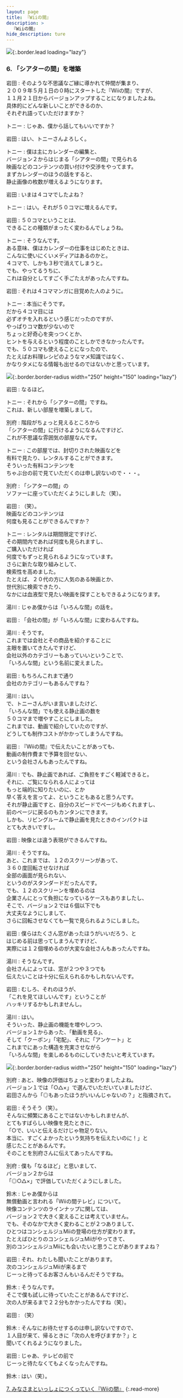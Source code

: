 ```yaml
---
layout: page
title: 『Wiiの間』
description: >
  『Wiiの間』
hide_description: ture
---
```


![](/interviews/jp/wii/wiinoma/vol1/img/mainvisual6.jpg){:.border.lead loading="lazy"}

### 6. 「シアターの間」を増築

岩田
: そのような不思議なご縁に導かれて仲間が集まり、<br>２００９年５月１日の０時にスタートした『Wiiの間』ですが、<br>１１月２１日からバージョンアップすることになりましたよね。<br>具体的にどんな新しいことができるのか、<br>それぞれ語っていただけますか？

トニー
: じゃあ、僕から話してもいいですか？

岩田
: はい、トニーさんよろしく。

トニー
: 僕は主にカレンダーの編集と、<br>バージョン２からはじまる「シアターの間」で見られる<br>映画などのコンテンツの買い付けや交渉をやってます。<br>まずカレンダーのほうの話をすると、<br>静止画像の枚数が増えるようになります。

岩田
: いまは４コマでしたよね？

トニー
: はい。それが５０コマに増えるんです。

岩田
: ５０コマということは、<br>できることの種類がまったく変わるんでしょうね。

トニー
: そうなんです。<br>ある意味、僕はカレンダーの仕事をはじめたときは、<br>こんなに使いにくいメディアはあるのかと。<br>４コマで、しかも３秒で消えてしまうと。<br>でも、やってるうちに、<br>これは自分としてすごく手ごたえがあったんですね。

岩田
: それは４コママンガに目覚めた人のように。

トニー
: 本当にそうです。<br>だから４コマ目には<br>必ずオチを入れるという感じだったのですが、<br>やっぱりコマ数が少ないので<br>ちょっと好奇心を突っつくとか、<br>ヒントを与えるという程度のことしかできなかったんです。<br>でも、５０コマも使えることになったので、<br>たとえばお料理レシピのようなマメ知識ではなく、<br>かなりタメになる情報も出せるのではないかと思っています。

![](/interviews/jp/wii/wiinoma/vol1/img/photo17.jpg){:.border.border-radius width="250" height="150" loading="lazy"}

岩田
: なるほど。

トニー
: それから「シアターの間」ですね。<br>これは、新しい部屋を増築しまして。

別府
: 階段がちょっと見えるところから<br>「シアターの間」に行けるようになるんですけど、<br>これが不思議な雰囲気の部屋なんです。

トニー
: この部屋では、封切りされた映画などを<br>有料で見たり、レンタルすることができます。<br>そういった有料コンテンツを<br>ちゃぶ台の前で見ていただくのは申し訳ないので・・・。

別府
: 「シアターの間」の<br>ソファーに座っていただくようにしました（笑）。

岩田
: （笑）。<br>映画などのコンテンツは<br>何度も見ることができるんですか？

トニー
: レンタルは期間限定ですけど、<br>その期間内であれば何度も見られますし、<br>ご購入いただければ<br>何度でもずっと見られるようになっています。<br>さらに新たな取り組みとして、<br>検索性を高めました。<br>たとえば、２０代の方に人気のある映画とか、<br>世代別に検索できたり、<br>なかには血液型で見たい映画を探すこともできるようになります。

湯川
: じゃあ僕からは「いろんな間」の話を。

岩田
: 「会社の間」が「いろんな間」に変わるんですね。

湯川
: そうです。<br>これまでは会社とその商品を紹介することに<br>主眼を置いてきたんですけど、<br>会社以外のカテゴリーもあっていいということで、<br>「いろんな間」という名前に変えました。

岩田
: もちろんこれまで通り<br>会社のカテゴリーもあるんですね？

湯川
: はい。<br>で、トニーさんがいま言いましたけど、<br>「いろんな間」でも使える静止画の数を<br>５０コマまで増やすことにしました。<br>これまでは、動画で紹介していたのですが、<br>どうしても制作コストがかかってしまうんですね。

岩田
: 『Wiiの間』で伝えたいことがあっても、<br>動画の制作費まで予算を回せない、<br>という会社さんもあったんですね。

湯川
: でも、静止画であれば、ご負担をすごく軽減できると。<br>それに、ご覧になられる人によっては<br>もっと端的に知りたいのに、とか<br>早く答えを言ってよ、ということもあると思うんです。<br>それが静止画ですと、自分のスピードでページもめくれますし、<br>前のページに戻るのもカンタンにできます。<br>しかも、リビングルームで静止画を見たときのインパクトは<br>とても大きいですし。

岩田
: 映像とは違う表現ができるんですね。

湯川
: そうですね。<br>あと、これまでは、１２のスクリーンがあって、<br>３６０度回転させなければ<br>全部の画面が見られない、<br>というのがスタンダードだったんです。<br>でも、１２のスクリーンを埋めるのは<br>企業さんにとって負担になっているケースもありましたし、<br>そこで、バージョン２では６個以下でも<br>大丈夫なようにしまして、<br>さらに回転させなくても一覧で見られるようにしました。

岩田
: 僕らはたくさん窓があったほうがいいだろう、と<br>はじめる前は思ってしまうんですけど、<br>実際には１２個埋めるのが大変な会社さんもあったんですね。

湯川
: そうなんです。<br>会社さんによっては、窓が２つや３つでも<br>伝えたいことは十分に伝えられるかもしれないんです。

岩田
: むしろ、それのほうが、<br>「これを見てほしいんです」ということが<br>ハッキリするかもしれませんし。

湯川
: はい。<br>そういった、静止画の機能を増やしつつ、<br>バージョン１からあった、「動画を見る」、<br>そして「クーポン」「宅配」、それに「アンケート」と<br>これまでにあった構造を充実させながら<br>「いろんな間」を楽しめるものにしていきたいと考えています。

![](/interviews/jp/wii/wiinoma/vol1/img/photo18.jpg){:.border.border-radius width="250" height="150" loading="lazy"}

別府
: あと、映像の評価はちょっと変わりましたよね。<br>バージョン１では「○△×」で選んでいただいていましたけど、<br>岩田さんから「◎もあったほうがいいんじゃないの？」と指摘されて。

岩田
: そうそう（笑）。<br>そんなに頻繁にあることではないかもしれませんが、<br>とてもすばらしい映像を見たときに、<br>「○で、いいと伝えるだけじゃ物足りない。<br>本当に、すごくよかったという気持ちを伝えたいのに！」と<br>感じたことがあるんです。<br>そのことを別府さんに伝えてあったんですね。

別府
: 僕も「なるほど」と思いまして、<br>バージョン２からは<br>「◎○△×」で評価していただくようにしました。

鈴木
: じゃあ僕からは<br>無償動画と言われる「Wiiの間テレビ」について。<br>映像コンテンツのラインナップに関しては、<br>バージョン２で大きく変えることは考えていません。<br>でも、そのなかで大きく変わることが２つありまして、<br>ひとつはコンシェルジュMiiの登場の仕方が変わります。<br>たとえばひとりのコンシェルジュMiiがやってきて、<br>別のコンシェルジュMiiにも会いたいと思うことがありますよね？

岩田
: それ、わたしも聞いたことがあります。<br>次のコンシェルジュMiiが来るまで<br>じーっと待ってるお客さんもいるんだそうですね。

鈴木
: そうなんです。<br>そこで僕も試しに待っていたことがあるんですけど、<br>次の人が来るまで２２分もかかったんですね（笑）。

岩田
: （笑）

鈴木
: そんなにお待たせするのは申し訳ないですので、<br>１人目が来て、帰るときに「次の人を呼びますか？」と<br>聞いてくれるようになりました。

岩田
: じゃあ、テレビの前で<br>じーっと待たなくてもよくなったんですね。

鈴木
: はい（笑）。

[7. みなさまといっしょにつくっていく『Wiiの間』](7.md)
{:.read-more}


